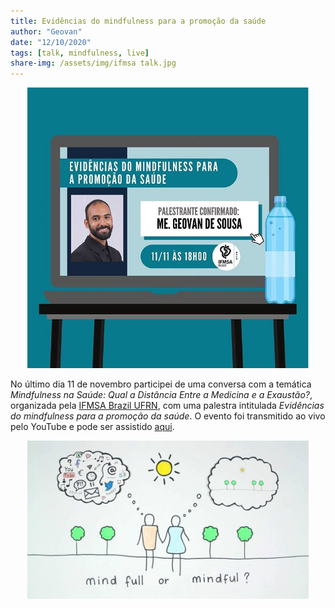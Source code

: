 ```yaml
---
title: Evidências do mindfulness para a promoção da saúde
author: "Geovan"
date: "12/10/2020"
tags: [talk, mindfulness, live]
share-img: /assets/img/ifmsa talk.jpg
---
```


<p align="center">
  <img src="/assets/img/ifmsa talk.jpg" width="450">
</p>

No último dia 11 de novembro participei de uma conversa com a temática *Mindfulness na Saúde: Qual a Distância Entre a Medicina e a Exaustão?*, organizada pela [IFMSA Brazil UFRN](https://www.instagram.com/ifmsabrazil_ufrn/), com uma palestra intitulada *Evidências do mindfulness para a promoção da saúde*.
O evento foi transmitido ao vivo pelo YouTube e pode ser assistido [aqui](https://www.youtube.com/watch?v=uzuyygl22To).

<p align="center">
  <img src="/assets/img/mindful.jpg" width="450">
 </p>
